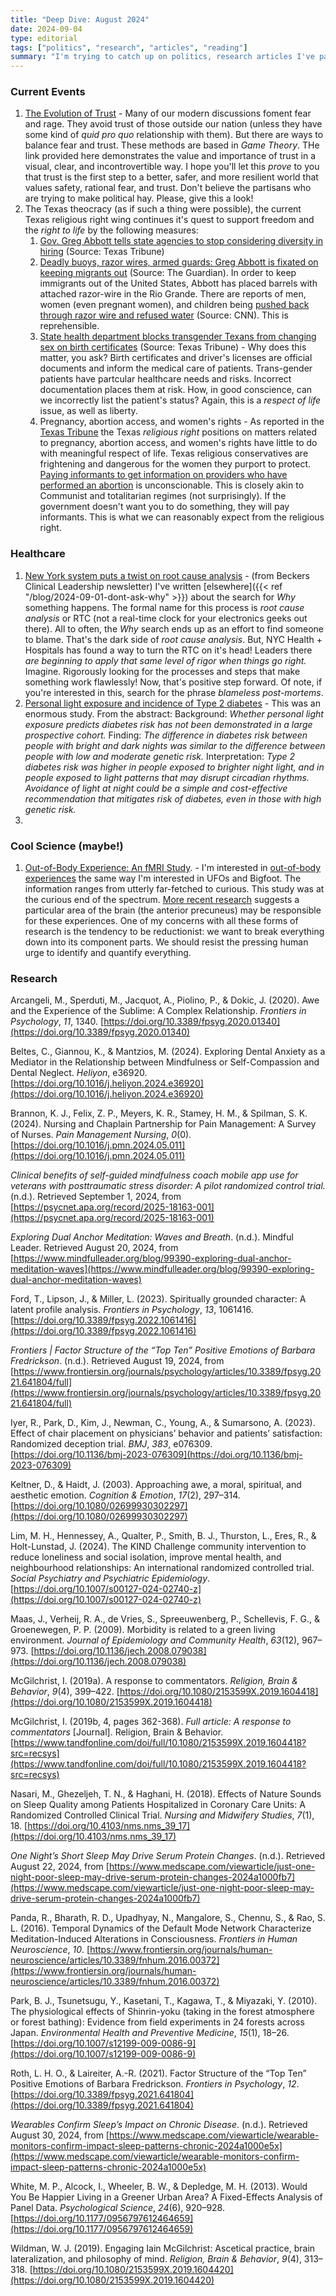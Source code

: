 ```yaml
---
title: "Deep Dive: August 2024"
date: 2024-09-04
type: editorial
tags: ["politics", "research", "articles", "reading"]
summary: "I'm trying to catch up on politics, research articles I've paid attention to in the last month."
---
```

### Current Events
1. [The Evolution of Trust](https://ncase.me/trust/) - Many of our modern discussions foment fear and rage. They avoid trust of those outside our nation (unless they have some kind of *quid pro quo* relationship with them). But there are ways to balance fear and trust. These methods are based in *Game Theory*. THe link provided here demonstrates the value and importance of trust in a visual, clear, and incontrovertible way. I hope you'll let this *prove* to you that trust is the first step to a better, safer, and more resilient world that values safety, rational fear, and trust. Don't believe the partisans who are trying to make political hay. Please, give this a look! 
2. The Texas theocracy (as if such a thing were possible), the current Texas religious right wing continues it's quest to support freedom and the *right to life* by the following measures:
   1. [Gov. Greg Abbott tells state agencies to stop considering diversity in hiring](https://www.texastribune.org/2023/02/07/greg-abbott-diversity-equity-inclusion-illegal/) (Source: Texas Tribune)
   2. [Deadly buoys, razor wires, armed guards: Greg Abbott is fixated on keeping migrants out](https://www.theguardian.com/us-news/2023/aug/29/greg-abott-texas-governor-mexico-border-asylum-seekers-risk) (Source: The Guardian). In order to keep immigrants out of the United States, Abbott has placed barrels with attached razor-wire in the Rio Grande. There are reports of men, women (even pregnant women), and children being [pushed back through razor wire and refused water](https://www.cnn.com/2023/07/18/us/texas-troopers-migrant-treatment-concerns/index.html) (Source: CNN). This is reprehensible. 
   3. [State health department blocks transgender Texans from changing sex on birth certificates](https://www.texastribune.org/2024/09/03/texas-transgender-birth-certificates/) (Source: Texas Tribune) - Why does this matter, you ask? Birth certificates and driver's licenses are official documents and inform the medical care of patients. Trans-gender patients have partcular healthcare needs and risks. Incorrect documentation places them at risk. How, in good conscience, can we incorrectly list the patient's status? Again, this is a *respect of life* issue, as well as liberty. 
   4. Pregnancy, abortion access, and women's rights - As reported in the [Texas Tribune](https://www.texastribune.org/2023/12/07/texas-emergency-abortion-lawsuit/) the Texas *religious right* positions on matters related to pregnancy, abortion access, and women's rights have little to do with meaningful respect of life. Texas religious conservatives are frightening and dangerous for the women they purport to protect. [Paying informants to get information on providers who have performed an abortion](https://www.kut.org/health/2024-06-26/texas-abortion-laws-post-roe-v-wade-dobbs-v-jackson-reversal) is unconscionable. This is closely akin to Communist and totalitarian regimes (not surprisingly). If the government doesn't want you to do something, they will pay informants. This is what we can reasonably expect from the religious right. 


### Healthcare
1. [New York system puts a twist on root cause analysis](https://www.beckershospitalreview.com/quality/new-york-system-puts-a-twist-on-root-cause-analysis.html) - (from Beckers Clinical Leadership newsletter) I've written [elsewhere]({{< ref "/blog/2024-09-01-dont-ask-why" >}}) about the search for *Why* something happens. The formal name for this process is *root cause analysis* or RTC (not a real-time clock for your electronics geeks out there). All to often, the *Why* search ends up as an effort to find someone to blame. That's the dark side of *root cause analysis*. But, NYC Health + Hospitals has found a way to turn the RTC on it's head! Leaders there *are beginning to apply that same level of rigor when things go right.* Imagine. Rigorously looking for the processes and steps that make something work flawlessly! Now, that's positive step forward. Of note, if you're interested in this, search for the phrase *blameless post-mortems*.
2. [Personal light exposure and incidence of Type 2 diabetes](https://www.thelancet.com/journals/lanepe/article/PIIS2666-7762(24)00110-8/fulltext) - This was an enormous study. From the abstract: Background: *Whether personal light exposure predicts diabetes risk has not been demonstrated in a large prospective cohort.* Finding: *The difference in diabetes risk between people with bright and dark nights was similar to the difference between people with low and moderate genetic risk.* Interpretation: *Type 2 diabetes risk was higher in people exposed to brighter night light, and in people exposed to light patterns that may disrupt circadian rhythms. Avoidance of light at night could be a simple and cost-effective recommendation that mitigates risk of diabetes, even in those with high genetic risk.*
3. 

### Cool Science (maybe!)
1. [Out-of-Body Experience: An fMRI Study](https://www.frontiersin.org/journals/human-neuroscience/articles/10.3389/fnhum.2014.00070/full). - I'm interested in [out-of-body experiences](https://en.wikipedia.org/wiki/Out-of-body_experience) the same way I'm interested in UFOs and Bigfoot. The information ranges from utterly far-fetched to curious. This study was at the curious end of the spectrum. [More recent research](https://www.npr.org/sections/health-shots/2023/07/05/1185868647/brain-out-of-body-experience) suggests a particular area of the brain (the anterior precuneus) may be responsible for these experiences. One of my concerns with all these forms of research is the tendency to be reductionist: we want to break everything down into its component parts. We should resist the pressing human urge to identify and quantify everything. 


### Research 
Arcangeli, M., Sperduti, M., Jacquot, A., Piolino, P., & Dokic, J. (2020). Awe and the Experience of the Sublime: A Complex Relationship. _Frontiers in Psychology_, _11_, 1340. [https://doi.org/10.3389/fpsyg.2020.01340](https://doi.org/10.3389/fpsyg.2020.01340)

Beltes, C., Giannou, K., & Mantzios, M. (2024). Exploring Dental Anxiety as a Mediator in the Relationship between Mindfulness or Self-Compassion and Dental Neglect. _Heliyon_, e36920. [https://doi.org/10.1016/j.heliyon.2024.e36920](https://doi.org/10.1016/j.heliyon.2024.e36920)

Brannon, K. J., Felix, Z. P., Meyers, K. R., Stamey, H. M., & Spilman, S. K. (2024). Nursing and Chaplain Partnership for Pain Management: A Survey of Nurses. _Pain Management Nursing_, _0_(0). [https://doi.org/10.1016/j.pmn.2024.05.011](https://doi.org/10.1016/j.pmn.2024.05.011)

_Clinical benefits of self-guided mindfulness coach mobile app use for veterans with posttraumatic stress disorder: A pilot randomized control trial._ (n.d.). Retrieved September 1, 2024, from [https://psycnet.apa.org/record/2025-18163-001](https://psycnet.apa.org/record/2025-18163-001)

_Exploring Dual Anchor Meditation: Waves and Breath_. (n.d.). Mindful Leader. Retrieved August 20, 2024, from [https://www.mindfulleader.org/blog/99390-exploring-dual-anchor-meditation-waves](https://www.mindfulleader.org/blog/99390-exploring-dual-anchor-meditation-waves)

Ford, T., Lipson, J., & Miller, L. (2023). Spiritually grounded character: A latent profile analysis. _Frontiers in Psychology_, _13_, 1061416. [https://doi.org/10.3389/fpsyg.2022.1061416](https://doi.org/10.3389/fpsyg.2022.1061416)

_Frontiers | Factor Structure of the “Top Ten” Positive Emotions of Barbara Fredrickson_. (n.d.). Retrieved August 19, 2024, from [https://www.frontiersin.org/journals/psychology/articles/10.3389/fpsyg.2021.641804/full](https://www.frontiersin.org/journals/psychology/articles/10.3389/fpsyg.2021.641804/full)

Iyer, R., Park, D., Kim, J., Newman, C., Young, A., & Sumarsono, A. (2023). Effect of chair placement on physicians’ behavior and patients’ satisfaction: Randomized deception trial. _BMJ_, _383_, e076309. [https://doi.org/10.1136/bmj-2023-076309](https://doi.org/10.1136/bmj-2023-076309)

Keltner, D., & Haidt, J. (2003). Approaching awe, a moral, spiritual, and aesthetic emotion. _Cognition & Emotion_, _17_(2), 297–314. [https://doi.org/10.1080/02699930302297](https://doi.org/10.1080/02699930302297)

Lim, M. H., Hennessey, A., Qualter, P., Smith, B. J., Thurston, L., Eres, R., & Holt-Lunstad, J. (2024). The KIND Challenge community intervention to reduce loneliness and social isolation, improve mental health, and neighbourhood relationships: An international randomized controlled trial. _Social Psychiatry and Psychiatric Epidemiology_. [https://doi.org/10.1007/s00127-024-02740-z](https://doi.org/10.1007/s00127-024-02740-z)

Maas, J., Verheij, R. A., de Vries, S., Spreeuwenberg, P., Schellevis, F. G., & Groenewegen, P. P. (2009). Morbidity is related to a green living environment. _Journal of Epidemiology and Community Health_, _63_(12), 967–973. [https://doi.org/10.1136/jech.2008.079038](https://doi.org/10.1136/jech.2008.079038)

McGilchrist, I. (2019a). A response to commentators. _Religion, Brain & Behavior_, _9_(4), 399–422. [https://doi.org/10.1080/2153599X.2019.1604418](https://doi.org/10.1080/2153599X.2019.1604418)

McGilchrist, I. (2019b, 4, pages 362-368). _Full article: A response to commentators_ [Journal]. Religion, Brain & Behavior. [https://www.tandfonline.com/doi/full/10.1080/2153599X.2019.1604418?src=recsys](https://www.tandfonline.com/doi/full/10.1080/2153599X.2019.1604418?src=recsys)

Nasari, M., Ghezeljeh, T. N., & Haghani, H. (2018). Effects of Nature Sounds on Sleep Quality among Patients Hospitalized in Coronary Care Units: A Randomized Controlled Clinical Trial. _Nursing and Midwifery Studies_, _7_(1), 18. [https://doi.org/10.4103/nms.nms_39_17](https://doi.org/10.4103/nms.nms_39_17)

_One Night’s Short Sleep May Drive Serum Protein Changes_. (n.d.). Retrieved August 22, 2024, from [https://www.medscape.com/viewarticle/just-one-night-poor-sleep-may-drive-serum-protein-changes-2024a1000fb7](https://www.medscape.com/viewarticle/just-one-night-poor-sleep-may-drive-serum-protein-changes-2024a1000fb7)

Panda, R., Bharath, R. D., Upadhyay, N., Mangalore, S., Chennu, S., & Rao, S. L. (2016). Temporal Dynamics of the Default Mode Network Characterize Meditation-Induced Alterations in Consciousness. _Frontiers in Human Neuroscience_, _10_. [https://www.frontiersin.org/journals/human-neuroscience/articles/10.3389/fnhum.2016.00372](https://www.frontiersin.org/journals/human-neuroscience/articles/10.3389/fnhum.2016.00372)

Park, B. J., Tsunetsugu, Y., Kasetani, T., Kagawa, T., & Miyazaki, Y. (2010). The physiological effects of Shinrin-yoku (taking in the forest atmosphere or forest bathing): Evidence from field experiments in 24 forests across Japan. _Environmental Health and Preventive Medicine_, _15_(1), 18–26. [https://doi.org/10.1007/s12199-009-0086-9](https://doi.org/10.1007/s12199-009-0086-9)

Roth, L. H. O., & Laireiter, A.-R. (2021). Factor Structure of the “Top Ten” Positive Emotions of Barbara Fredrickson. _Frontiers in Psychology_, _12_. [https://doi.org/10.3389/fpsyg.2021.641804](https://doi.org/10.3389/fpsyg.2021.641804)

_Wearables Confirm Sleep’s Impact on Chronic Disease_. (n.d.). Retrieved August 30, 2024, from [https://www.medscape.com/viewarticle/wearable-monitors-confirm-impact-sleep-patterns-chronic-2024a1000e5x](https://www.medscape.com/viewarticle/wearable-monitors-confirm-impact-sleep-patterns-chronic-2024a1000e5x)

White, M. P., Alcock, I., Wheeler, B. W., & Depledge, M. H. (2013). Would You Be Happier Living in a Greener Urban Area? A Fixed-Effects Analysis of Panel Data. _Psychological Science_, _24_(6), 920–928. [https://doi.org/10.1177/0956797612464659](https://doi.org/10.1177/0956797612464659)

Wildman, W. J. (2019). Engaging Iain McGilchrist: Ascetical practice, brain lateralization, and philosophy of mind. _Religion, Brain & Behavior_, _9_(4), 313–318. [https://doi.org/10.1080/2153599X.2019.1604420](https://doi.org/10.1080/2153599X.2019.1604420)